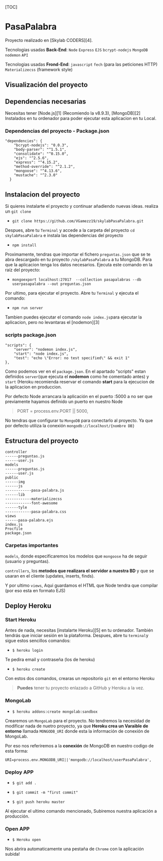 
[TOC]

# PasaPalabra
Proyecto realizado en [Skylab CODERS][4]. 

Tecnologias usadas **Back-End**: `Node` `Express` `EJS` `bcrypt-nodejs` `MongoDB` `nodemon` `API`

Tecnologias usadas **Frond-End**: `javascript` `fech` (para las peticiones HTTP) `Materializecss`  (framework style)



## Visualización del proyecto



## Dependencias necesarias

Necesitas tener [Node.js][1] (Recomiendo la v8.9.3), [MongoDB][2] Instalados en tu ordenador para poder ejecutar esta aplicacion en tu Local.

### Dependencias del proyecto - Package.json 
```
"dependencies": {
    "bcrypt-nodejs": "0.0.3",
    "body-parser": "^1.5.1",
    "consolidate": "^0.15.0",
    "ejs": "^2.5.6",
    "express": "^4.15.2",
    "method-override": "^2.1.2",
    "mongoose": "^4.13.6",
    "mustache": "^2.3.0"
  }
```
  

## Instalacion del proyecto

Si quieres instalarte el proyecto y continuar añadiendo nuevas ideas. realiza un `git clone`


- `git clone https://github.com/VGamezz19/skylabPasaPalabra.git`

Despues,  abre tu `Terminal` y accede a la carpeta del proyecto `cd skylabPasaPalabra` e instala las dependencias del proyecto 

 - `npm install`

Proximamente, tendras que importar el fichero `preguntas.json` que se te abra descargado en tu proyecto `/skylabPasaPalabra` a tu MongoDB. Para que la aplicacion tenga los datos necesarios. Ejecuta este comando en la raíz del proyecto: 

- `mongoexport localhost:27017  --collection pasapalabras --db userpasapalabra --out preguntas.json `

Por ultimo, para ejecutar el proyecto. Abre tu `Terminal` y ejecuta el comando: 

- `npm run server`

Tambien puedes ejecutar el comando `node index.js`para ejecutar la aplicacion, pero no levantaras el [nodemon][3]
### scripts package.json
```
"scripts": {
    "server": "nodemon index.js",
    "start": "node index.js",
    "test": "echo \"Error: no test specified\" && exit 1"
},
```
Como podemos ver  en el `package.json`. En el apartado "scripts" estan definidos `server`(que ejecuta el **nodemon** como he comentado antes) y `start` (Heroku recomienda reservar el comando **start** para la ejecucion de la aplicacion en produccion. 

Por defecto Node arrancara la aplicación en el puerto :5000 a no ser que previamente hayamos definido un puerto en nuestro Node 

>PORT = process.env.PORT || 5000,

No tendras que configurar tu `MongoDB` para conectarlo al proyecto. Ya que por defecto utiliza la conexión `mongodb://localhost/{nombre DB}`

## Estructura del proyecto

```
controller
------preguntas.js
------user.js
models
------preguntas.js
------user.js
public
------img
------js
------------pasa-palabra.js
------lib
------------materializecss
------------font-awesome
------tyle
------------pasa-palabra.css
views
------pasa-palabra.ejs
index.js
Procfile
package.json
```

### Carpetas importantes

`models`, donde especificaremos los modelos que `mongoose` ha de seguir (usuario y preguntas).

 `controllers`, los **metodos que realizara el servidor a nuestra BD** y que se usaran en el cliente (updates, inserts, finds).
 
  Y por ultimo `views`, Aqui guardamos el HTML que Node tendra que compilar (por eso esta en formato EJS)



## Deploy Heroku

### Start Heroku

Antes de nada, necesitas [instalarte Heroku][5] en tu ordenador. También tendrás que iniciar sesión en la plataforma.
Despues, abre tu `terminal`y sigue estos sencillos comandos:

-	`$ heroku login`

Te pedira email y contraseña (los de heroku)

-	`$ heroku create`

Con estos dos comandos, crearas un repositorio `git` en el entorno Heroku
>**Puedes** tener tu proyecto enlazado a GitHub y Heroku a la vez.

### MongoLab

 - `$ heroku addons:create mongolab:sandbox`

Crearemos un `MongoLab` para el proyecto. No tendremos la necesidad de modificar nada de nuetro proyecto, ya que **Heroku crea un Varaible de entorno** llamada `MONGODB_URI` donde esta la información de conexión de MongoLab.

Por eso nos referiremos  a la **conexión** de MongoDB en nuestro codigo de esta forma:

`URI=process.env.MONGODB_URI||'mongodb://localhost/userPasaPalabra',`

### Deploy APP
- `$ git add .`

- `$ git commit -m "first commit"`

- `$ git push heroku master`

Al ejecutar el ultimo comando mencionado, Subiremos nuestra aplicación a producción.

### Open APP
- `$ Heroku open`

Nos abrira automaticamente una pestaña de `Chrome` con la aplicación subida! 